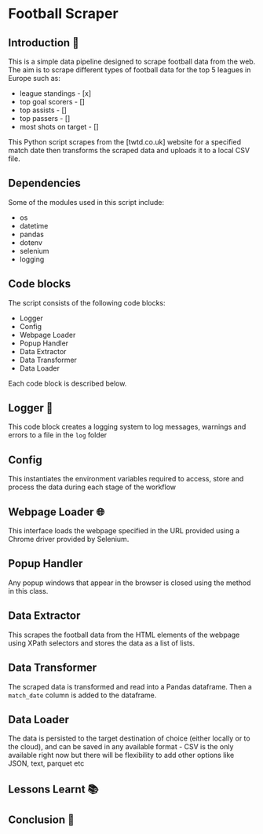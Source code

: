 # Football Scraper  

## Introduction 🚀

This is a simple data pipeline designed to scrape football data from the web. The aim is to scrape different types of football data for the top 5 leagues in Europe such as:

* league standings - [x]
* top goal scorers - []
* top assists - []
* top passers - []
* most shots on target - [] 


This Python script scrapes from the [twtd.co.uk] website for a specified match date then transforms the scraped data and uploads it to a local CSV file.



## Dependencies

Some of the modules used in this script include:

- os
- datetime
- pandas
- dotenv
- selenium
- logging



## Code blocks

The script consists of the following code blocks:

- Logger
- Config
- Webpage Loader
- Popup Handler
- Data Extractor
- Data Transformer
- Data Loader


Each code block is described below.


## Logger 📝

This code block creates a logging system to log messages, warnings and errors to a file in the `log` folder 


## Config 

This instantiates the environment variables required to access, store and process the data during each stage of the workflow


## Webpage Loader 🌐

This interface loads the webpage specified in the URL provided using a Chrome driver provided by Selenium. 


## Popup Handler 

Any popup windows that appear in the browser is closed using the method in this class. 


## Data Extractor 

This scrapes the football data from the HTML elements of the webpage using XPath selectors and stores the data as a list of lists.


## Data Transformer 

The scraped data is transformed and read into a Pandas dataframe. Then a `match_date` column is added to the dataframe. 


## Data Loader 

The data is persisted to the target destination of choice (either locally or to the cloud), and can be saved in any available format - CSV is the only available right now but there will be flexibility to add other options like JSON, text, parquet etc 





## Lessons Learnt  📚






## Conclusion 🏁

